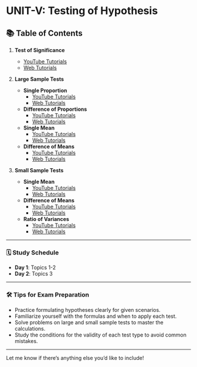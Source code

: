 # UNIT-V: Testing of Hypothesis  

## 📚 **Table of Contents**  

1. **Test of Significance**  
   - [YouTube Tutorials](https://www.youtube.com/results?search_query=Test+of+Significance+tutorial)  
   - [Web Tutorials](https://www.google.com/search?q=Test+of+Significance+tutorial)  

2. **Large Sample Tests**  
   - **Single Proportion**  
     - [YouTube Tutorials](https://www.youtube.com/results?search_query=Large+Sample+Test+for+Single+Proportion+tutorial)  
     - [Web Tutorials](https://www.google.com/search?q=Large+Sample+Test+for+Single+Proportion+tutorial)  
   - **Difference of Proportions**  
     - [YouTube Tutorials](https://www.youtube.com/results?search_query=Large+Sample+Test+for+Difference+of+Proportions+tutorial)  
     - [Web Tutorials](https://www.google.com/search?q=Large+Sample+Test+for+Difference+of+Proportions+tutorial)  
   - **Single Mean**  
     - [YouTube Tutorials](https://www.youtube.com/results?search_query=Large+Sample+Test+for+Single+Mean+tutorial)  
     - [Web Tutorials](https://www.google.com/search?q=Large+Sample+Test+for+Single+Mean+tutorial)  
   - **Difference of Means**  
     - [YouTube Tutorials](https://www.youtube.com/results?search_query=Large+Sample+Test+for+Difference+of+Means+tutorial)  
     - [Web Tutorials](https://www.google.com/search?q=Large+Sample+Test+for+Difference+of+Means+tutorial)  

3. **Small Sample Tests**  
   - **Single Mean**  
     - [YouTube Tutorials](https://www.youtube.com/results?search_query=Small+Sample+Test+for+Single+Mean+tutorial)  
     - [Web Tutorials](https://www.google.com/search?q=Small+Sample+Test+for+Single+Mean+tutorial)  
   - **Difference of Means**  
     - [YouTube Tutorials](https://www.youtube.com/results?search_query=Small+Sample+Test+for+Difference+of+Means+tutorial)  
     - [Web Tutorials](https://www.google.com/search?q=Small+Sample+Test+for+Difference+of+Means+tutorial)  
   - **Ratio of Variances**  
     - [YouTube Tutorials](https://www.youtube.com/results?search_query=Small+Sample+Test+for+Ratio+of+Variances+tutorial)  
     - [Web Tutorials](https://www.google.com/search?q=Small+Sample+Test+for+Ratio+of+Variances+tutorial)  

---

### 🗓️ **Study Schedule**  

- **Day 1**: Topics 1-2  
- **Day 2**: Topics 3  

---

### 🛠️ **Tips for Exam Preparation**  

- Practice formulating hypotheses clearly for given scenarios.  
- Familiarize yourself with the formulas and when to apply each test.  
- Solve problems on large and small sample tests to master the calculations.  
- Study the conditions for the validity of each test type to avoid common mistakes.  

---  

Let me know if there’s anything else you’d like to include!
